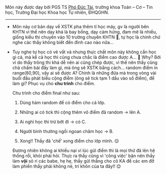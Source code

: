 Môn này được dạy bởi PGS TS [Phó Đức Tài][link], trưởng khoa Toán – Cơ – Tin học, Trường Đại học Khoa học Tự nhiên, ĐHQGHN.

---

- Môn này cơ bản dạy về XSTK pha thêm tí học máy, gv là người bên KHTN vì thế nên dạy khá là bay bổng, dạy cảm hứng, đam mê là nhiều, giống kiểu thi chuyên vào 10 trường chuyên KHTN 🙂, tự học là chính chứ nghe các thầy không biết đến đỉnh cao nào nữa...

- Tuy nghe tự học có vẻ vất vả nhưng thực chất môn này không cần học gì cả, mà kể cả học thì cũng chưa chắc là điểm cao được A... 🙂 Why? Bởi vì do thầy trông thi khá dễ nên ai cũng chép được, vì thế nên thầy cũng chả chấm bài đấy làm gì, mà ông sẽ XSTK bằng cách... random điểm in range(80,90), vậy ai sẽ được A? Chính là những đứa mà trong vòng vài buổi đầu phát biểu cộng điểm (ông sẽ tick tạm 1 dấu vào sổ điểm), để làm gì? Phục vụ cho **chu trình** cho điểm.
  
  Chu trình cho điểm final như sau:
  
  1. Dùng hàm random để có điểm cho cả lớp.
  
  2. Những ai có tick thì cộng thêm vô điểm đã random -> lên A.
  
  3. Ai nghỉ học thì trừ bớt đi -> có C.
  
  4. Người bình thường ngồi ngoan chăm học -> B.
  
  5. Xong!! Thầy đã 'chế' xong điểm cho lớp mình. 😌
  
  Đương nhiên không ai khiếu nại vì lúc gửi điểm thì là mọi thứ đã lên hệ thống rồi, khỏi phải hỏi. Thực ra thầy cũng vì 'công việc' bận nên thầy làm **vội** sỏ ri các babe, hẹ hẹ, thầy gửi thẳng cho cô KA để các em đỡ làm phiền thầy phải không nè, trí khôn của ta đây!! 😌

[link]: http://mim.hus.vnu.edu.vn/vi/canbo/taipd

